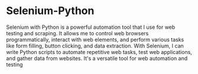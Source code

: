 # Selenium-Python
Selenium with Python is a powerful automation tool that I use for web testing and scraping. It allows me to control web browsers programmatically, interact with web elements, and perform various tasks like form filling, button clicking, and data extraction. With Selenium, I can write Python scripts to automate repetitive web tasks, test web applications, and gather data from websites. It's a versatile tool for web automation and testing

